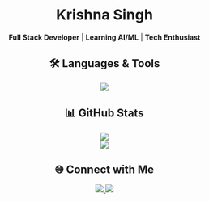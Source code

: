 <div align="center">

  <h1>Krishna Singh</h1>
  <p>
    <strong>Full Stack Developer</strong> | <strong>Learning AI/ML</strong> | <strong>Tech Enthusiast</strong>
  </p>

  <h2>🛠️ Languages & Tools</h2>
  <a href="https://skillicons.dev">
    <img src="https://skillicons.dev/icons?i=html,css,js,python,java,c,cpp,react,tailwindcss,express,nodejs,mongodb,mysql,git,docker,figma&perline=5" />
  </a>

  <h2>📊 GitHub Stats</h2>
  <img src="https://github-readme-stats.vercel.app/api?username=krishnasinghcode&theme=dracula&hide_border=false&include_all_commits=true&count_private=false" />
  <br />
  <img src="https://github-readme-streak-stats.herokuapp.com/?user=krishnasinghcode&theme=dracula&hide_border=false" />
  <br />


<h2>🌐 Connect with Me</h2>
<p align="center">
  <a href="https://www.linkedin.com/in/krishnasinghdev/" target="_blank">
    <img src="https://skillicons.dev/icons?i=linkedin" />
  </a>
  <a href="https://www.instagram.com/krishnasinghh/" target="_blank">
    <img src="https://skillicons.dev/icons?i=instagram" />
  </a>
</p>

</div>
